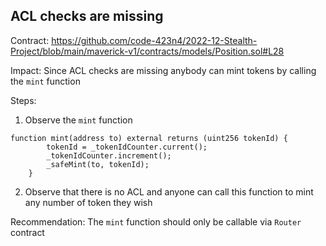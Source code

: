 ## ACL checks are missing

Contract:
https://github.com/code-423n4/2022-12-Stealth-Project/blob/main/maverick-v1/contracts/models/Position.sol#L28

Impact:
Since ACL checks are missing anybody can mint tokens by calling the `mint` function

Steps:

1. Observe the `mint` function

```
function mint(address to) external returns (uint256 tokenId) {
        tokenId = _tokenIdCounter.current();
        _tokenIdCounter.increment();
        _safeMint(to, tokenId);
    }
```

2. Observe that there is no ACL and anyone can call this function to mint any number of token they wish

Recommendation:
The `mint` function should only be callable via `Router` contract 